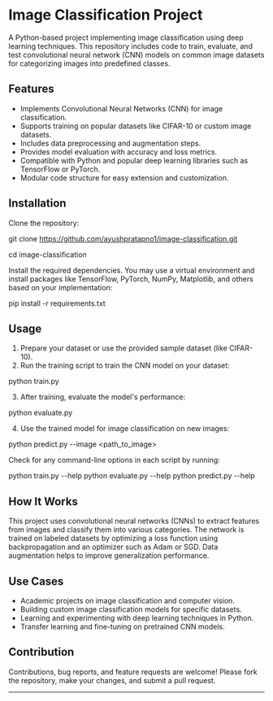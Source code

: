 # Image Classification Project

A Python-based project implementing image classification using deep learning techniques. This repository includes code to train, evaluate, and test convolutional neural network (CNN) models on common image datasets for categorizing images into predefined classes.

## Features

- Implements Convolutional Neural Networks (CNN) for image classification.
- Supports training on popular datasets like CIFAR-10 or custom image datasets.
- Includes data preprocessing and augmentation steps.
- Provides model evaluation with accuracy and loss metrics.
- Compatible with Python and popular deep learning libraries such as TensorFlow or PyTorch.
- Modular code structure for easy extension and customization.

## Installation

Clone the repository:

git clone https://github.com/ayushpratapno1/image-classification.git

cd image-classification


Install the required dependencies. You may use a virtual environment and install packages like TensorFlow, PyTorch, NumPy, Matplotlib, and others based on your implementation:

pip install -r requirements.txt


## Usage

1. Prepare your dataset or use the provided sample dataset (like CIFAR-10).
2. Run the training script to train the CNN model on your dataset:

python train.py


3. After training, evaluate the model's performance:

python evaluate.py


4. Use the trained model for image classification on new images:

python predict.py --image <path_to_image>


Check for any command-line options in each script by running:

python train.py --help
python evaluate.py --help
python predict.py --help


## How It Works

This project uses convolutional neural networks (CNNs) to extract features from images and classify them into various categories. The network is trained on labeled datasets by optimizing a loss function using backpropagation and an optimizer such as Adam or SGD. Data augmentation helps to improve generalization performance.

## Use Cases

- Academic projects on image classification and computer vision.
- Building custom image classification models for specific datasets.
- Learning and experimenting with deep learning techniques in Python.
- Transfer learning and fine-tuning on pretrained CNN models.

## Contribution

Contributions, bug reports, and feature requests are welcome! Please fork the repository, make your changes, and submit a pull request.

---

